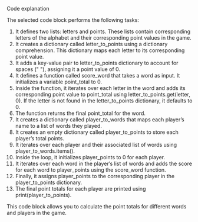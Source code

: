 Code explanation

The selected code block performs the following tasks:

1. It defines two lists: letters and points. These lists contain corresponding letters of the alphabet and their corresponding point values in the game.
2. It creates a dictionary called letter_to_points using a dictionary comprehension. This dictionary maps each letter to its corresponding point value.
3. It adds a key-value pair to letter_to_points dictionary to account for spaces (" "), assigning it a point value of 0.
4. It defines a function called score_word that takes a word as input. It initializes a variable point_total to 0.
5. Inside the function, it iterates over each letter in the word and adds its corresponding point value to point_total using letter_to_points.get(letter, 0). If the letter is not found in the letter_to_points dictionary, it defaults to 0.
6. The function returns the final point_total for the word.
7. It creates a dictionary called player_to_words that maps each player’s name to a list of words they played.
8. It creates an empty dictionary called player_to_points to store each player’s total points.
9. It iterates over each player and their associated list of words using player_to_words.items().
10. Inside the loop, it initializes player_points to 0 for each player.
11. It iterates over each word in the player’s list of words and adds the score for each word to player_points using the score_word function.
12. Finally, it assigns player_points to the corresponding player in the player_to_points dictionary.
13. The final point totals for each player are printed using print(player_to_points).


This code block allows you to calculate the point totals for different words and players in the game.
